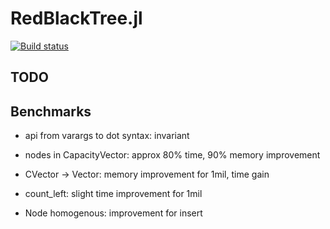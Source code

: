 # RedBlackTree.jl

[![Build status](https://travis-ci.org/jofas/RedBlackTree.jl.svg?master)](https://travis-ci.org/jofas/RedBlackTree.jl)


## TODO


## Benchmarks

* api from varargs to dot syntax: invariant

* nodes in CapacityVector: approx 80% time, 90% memory improvement

* CVector -> Vector: memory improvement for 1mil, time gain 

* count\_left: slight time improvement for 1mil

* Node homogenous: improvement for insert

